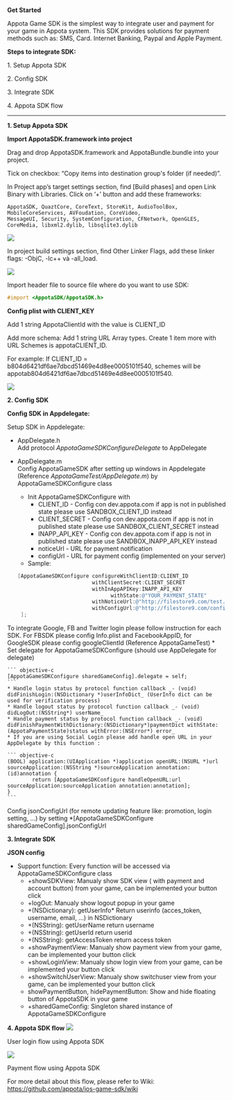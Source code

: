 **Get Started**

Appota Game SDK is the simplest way to integrate user and payment for
your game in Appota system. This SDK provides solutions for payment
methods such as: SMS, Card. Internet Banking, Paypal and Apple Payment.

**Steps to integrate SDK:**

​1. Setup Appota SDK

​2. Config SDK

​3. Integrate SDK
 
​4. Appota SDK flow

-------------------------------

**1. Setup Appota SDK**

**Import AppotaSDK.framework into project**

Drag and drop AppotaSDK.framework and AppotaBundle.bundle into your project.

Tick on checkbox: “Copy items into destination group's folder (if needed)”.

In Project app’s target settings section, find [Build phases] and open
Link Binary with Libraries. Click on ‘+’ button and add these frameworks:

```
AppotaSDK, QuaztCore, CoreText, StoreKit, AudioToolBox, MobileCoreServices, AVFoudation, CoreVideo,
MessageUI, Security, SystemConfiguration, CFNetwork, OpenGLES, CoreMedia, libxml2.dylib, libsqlite3.dylib
```

![](docs/vn/step1.jpg)

In project build settings section, find Other Linker Flags, add these linker flags: -ObjC, -lc++ và -all_load.

![](docs/vn/step2.jpg)

Import header file to source file where do you want to use SDK:

``` objective-c
#import <AppotaSDK/AppotaSDK.h>
```

**Config plist with CLIENT_KEY**

Add 1 string AppotaClientId with the value is CLIENT_ID

Add more schema: Add 1 string URL Array types. Create 1 item more with URL Schemes is appotaCLIENT_ID.

For example: If CLIENT_ID = b804d6421df6ae7dbcd51469e4d8ee0005101f540,
schemes will be appotab804d6421df6ae7dbcd51469e4d8ee0005101f540.

![](docs/vn/step3.jpg)
 
**2. Config SDK**

**Config SDK in Appdelegate:**

Setup SDK in Appdelegate:

- AppDelegate.h			
Add protocol *AppotaGameSDKConfigureDelegate* to AppDelegate

- AppDelegate.m			
Config AppotaGameSDK after setting up windows in Appdelegate (Reference *AppotaGameTest/AppDelegate.m*) by AppotaGameSDKConfigure class
	* Init AppotaGameSDKConfigure with 
		* CLIENT_ID - Config con dev.appota.com if app is not in published state please use SANDBOX_CLIENT_ID instead
		* CLIENT_SECRET - Config con dev.appota.com if app is not in published state please use SANDBOX_CLIENT_SECRET instead
		* INAPP_API_KEY - Config con dev.appota.com if app is not in published state please use SANDBOX_INAPP_API_KEY instead
		* noticeUrl - URL for payment notification
		* configUrl - URL for payment config (implemented on your server)
	* Sample:
	
	``` objective-c
    [AppotaGameSDKConfigure configureWithClientID:CLIENT_ID
                            withClientSecret:CLIENT_SECRET
                            withInAppAPIKey:INAPP_API_KEY
                                  withState:@"YOUR_PAYMENT_STATE"                            
                            withNoticeUrl:@"http://filestore9.com/test.php"
                            withConfigUrl:@"http://filestore9.com/config.php"
     ];
	```
To integrate Google, FB and Twitter login please follow instruction for each SDK. For FBSDK please config Info.plist and FacebookAppID, for GoogleSDK please config googleClientId (Reference AppotaGameTest)
	* Set delegate for AppotaGameSDKConfigure (should use AppDelegate for delegate)
	
	``` objective-c
    [AppotaGameSDKConfigure sharedGameConfig].delegate = self;	
	```		
	* Handle login status by protocol function callback _- (void) didFinishLogin:(NSDictionary *)userInfoDict_ (UserInfo dict can be used for verification process)
	* Handle logout status by protocol function callback _- (void) didLogOut:(NSString*) userName_
	* Handle payment status by protocol function callback _- (void) didFinishPaymentWithDictionary:(NSDictionary*)paymentDict withState:(AppotaPaymentState)status withError:(NSError*) error_
	* If you are using Social Login please add handle open URL in your AppDelegate by this function :
		
	``` objective-c
	(BOOL) application:(UIApplication *)application openURL:(NSURL *)url sourceApplication:(NSString *)sourceApplication annotation:(id)annotation {
    		return [AppotaGameSDKConfigure handleOpenURL:url sourceApplication:sourceApplication annotation:annotation];
	}
	```
Config jsonConfigUrl (for remote updating feature like: promotion, login setting, …) by setting *[AppotaGameSDKConfigure sharedGameConfig].jsonConfigUrl

**3. Integrate SDK**

__JSON config__

- Support function: Every function will be accessed via AppotaGameSDKConfigure class	
	* +showSDKView: Manualy show SDK view ( with payment and account button) from your game, can be implemented your button click
	* +logOut: Manualy show logout popup in your game
	* +(NSDictionary): getUserInfo* Return userinfo (acces_token, username, email, …) in NSDictionary
	* +(NSString): getUserName return username
	* +(NSString): getUserId return userid
	* +(NSString): getAccessToken return access token	
	* +showPaymentView: Manualy show payment view from your game, can be implemented your button click
	* +showLoginView: Manualy show login view from your game, can be implemented your button click
	* +showSwitchUserView: Manualy show switchuser view from your game, can be implemented your button click	
	* showPaymentButton, hidePaymentButton: Show and hide floating button of AppotaSDK in your game
	* +sharedGameConfig: Singleton shared instance of AppotaGameSDKConfigure

**4. Appota  SDK flow**
![](docs/user_flow.png)

User login flow using Appota SDK

![](docs/payment_flow.png)

Payment flow using Appota SDK

For more detail about this flow, please refer to Wiki: https://github.com/appota/ios-game-sdk/wiki
